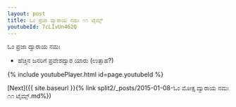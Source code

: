 ```yaml
---
layout: post
title: ಓಂ ಪ್ರಜಾ ದ್ವಾರಾಯ ನಮಃ ೧೧ ಟೈಮ್ಸ್
youtubeId: 7cLIvUn462Q
---
```

 
 
 ಓಂ ಪ್ರಜಾ ದ್ವಾರಾಯ ನಮಃ  
 
 -  ಹೆಚ್ಚಿನ ಜನರಿಗೆ ಪ್ರವೇಶದ್ವಾರ ಯಾರು (ಉತ್ಸಾಹ?) 
 
  
 
  
 
 
 
 
 
 


{% include youtubePlayer.html id=page.youtubeId %}
 
[Next]({{ site.baseurl }}{% link  split2/_posts/2015-01-08-ಓಂ ಮೋಕ್ಷ ದ್ವಾರಾಯ ನಮಃ ೧೧ ಟೈಮ್ಸ್.md%})
 
